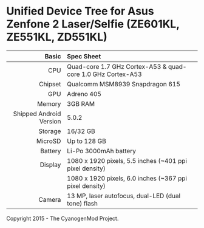 Unified Device Tree for Asus Zenfone 2 Laser/Selfie (ZE601KL, ZE551KL, ZD551KL)
===========================================

Basic   | Spec Sheet
-------:|:-------------------------
CPU     | Quad-core 1.7 GHz Cortex-A53 & quad-core 1.0 GHz Cortex-A53
Chipset | Qualcomm MSM8939 Snapdragon 615
GPU     | Adreno 405
Memory  | 3GB RAM
Shipped Android Version | 5.0.2
Storage | 16/32 GB
MicroSD | Up to 128 GB
Battery | Li-Po 3000mAh battery
Display | 1080 x 1920 pixels, 5.5 inches (~401 ppi pixel density)
        | 1080 x 1920 pixels, 6.0 inches (~367 ppi pixel density)
Camera  | 13 MP, laser autofocus, dual-LED (dual tone) flash

Copyright 2015 - The CyanogenMod Project.
